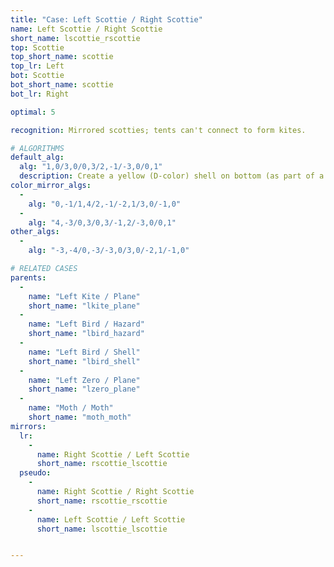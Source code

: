 ```yaml
---
title: "Case: Left Scottie / Right Scottie"
name: Left Scottie / Right Scottie
short_name: lscottie_rscottie
top: Scottie
top_short_name: scottie
top_lr: Left
bot: Scottie
bot_short_name: scottie
bot_lr: Right

optimal: 5

recognition: Mirrored scotties; tents can't connect to form kites.

# ALGORITHMS
default_alg:
  alg: "1,0/3,0/0,3/2,-1/-3,0/0,1"
  description: Create a yellow (D-color) shell on bottom (as part of a plane) by pairing isolated yellow corner on top with yellow tent on bottom.
color_mirror_algs:
  -
    alg: "0,-1/1,4/2,-1/-2,1/3,0/-1,0"
  -
    alg: "4,-3/0,3/0,3/-1,2/-3,0/0,1"
other_algs:
  -
    alg: "-3,-4/0,-3/-3,0/3,0/-2,1/-1,0"

# RELATED CASES
parents:
  -
    name: "Left Kite / Plane"
    short_name: "lkite_plane"
  -
    name: "Left Bird / Hazard"
    short_name: "lbird_hazard"
  -
    name: "Left Bird / Shell"
    short_name: "lbird_shell"
  -
    name: "Left Zero / Plane"
    short_name: "lzero_plane"
  -
    name: "Moth / Moth"
    short_name: "moth_moth"
mirrors:
  lr:
    -
      name: Right Scottie / Left Scottie
      short_name: rscottie_lscottie
  pseudo:
    -
      name: Right Scottie / Right Scottie
      short_name: rscottie_rscottie
    -
      name: Left Scottie / Left Scottie
      short_name: lscottie_lscottie


---
```


